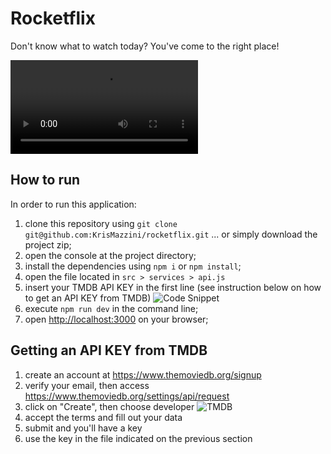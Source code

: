 # Rocketflix

Don't know what to watch today? You've come to the right place!

![Rocketflix](https://user-images.githubusercontent.com/93556620/179327259-832339b3-9342-4f95-ae00-4ffe644bd107.mov)

## How to run

In order to run this application: 

1. clone this repository using ```git clone git@github.com:KrisMazzini/rocketflix.git``` ... or simply download the project zip;
2. open the console at the project directory;
3. install the dependencies using ```npm i``` or ```npm install```;
4. open the file located in ```src > services > api.js```
5. insert your TMDB API KEY in the first line (see instruction below on how to get an API KEY from TMDB)
![Code Snippet](https://user-images.githubusercontent.com/93556620/179327554-de4d7bc3-b2ba-4c33-9074-b148366b1dbc.png)
6. execute ```npm run dev``` in the command line;
7. open <http://localhost:3000> on your browser;

## Getting an API KEY from TMDB

1. create an account at <https://www.themoviedb.org/signup>
2. verify your email, then access <https://www.themoviedb.org/settings/api/request>
3. click on "Create", then choose developer
![TMDB](https://user-images.githubusercontent.com/93556620/179327165-ff2c9f98-230a-45a6-a301-d9959a69348b.png)
4. accept the terms and fill out your data
5. submit and you'll have a key
6. use the key in the file indicated on the previous section